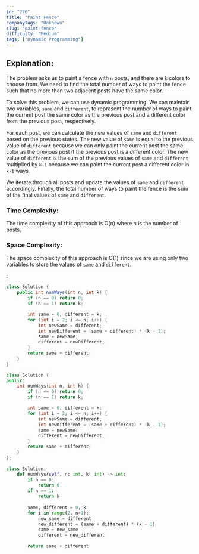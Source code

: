 ```yaml
---
id: "276"
title: "Paint Fence"
companyTags: "Unknown"
slug: "paint-fence"
difficulty: "Medium"
tags: ["Dynamic Programming"]
---
```


## Explanation:

The problem asks us to paint a fence with `n` posts, and there are `k` colors to choose from. We need to find the total number of ways to paint the fence such that no more than two adjacent posts have the same color.

To solve this problem, we can use dynamic programming. We can maintain two variables, `same` and `different`, to represent the number of ways to paint the current post the same color as the previous post and a different color from the previous post, respectively. 

For each post, we can calculate the new values of `same` and `different` based on the previous states. The new value of `same` is equal to the previous value of `different` because we can only paint the current post the same color as the previous post if the previous post is a different color. The new value of `different` is the sum of the previous values of `same` and `different` multiplied by `k-1` because we can paint the current post a different color in `k-1` ways.

We iterate through all posts and update the values of `same` and `different` accordingly. Finally, the total number of ways to paint the fence is the sum of the final values of `same` and `different`.

### Time Complexity:
The time complexity of this approach is O(n) where n is the number of posts.

### Space Complexity:
The space complexity of this approach is O(1) since we are using only two variables to store the values of `same` and `different`.

:

```java
class Solution {
    public int numWays(int n, int k) {
        if (n == 0) return 0;
        if (n == 1) return k;

        int same = 0, different = k;
        for (int i = 2; i <= n; i++) {
            int newSame = different;
            int newDifferent = (same + different) * (k - 1);
            same = newSame;
            different = newDifferent;
        }
        return same + different;
    }
}
```

```cpp
class Solution {
public:
    int numWays(int n, int k) {
        if (n == 0) return 0;
        if (n == 1) return k;

        int same = 0, different = k;
        for (int i = 2; i <= n; i++) {
            int newSame = different;
            int newDifferent = (same + different) * (k - 1);
            same = newSame;
            different = newDifferent;
        }
        return same + different;
    }
};
```

```python
class Solution:
    def numWays(self, n: int, k: int) -> int:
        if n == 0:
            return 0
        if n == 1:
            return k
        
        same, different = 0, k
        for i in range(2, n+1):
            new_same = different
            new_different = (same + different) * (k - 1)
            same = new_same
            different = new_different
        
        return same + different
```